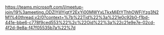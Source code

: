
https://teams.microsoft.com/l/meetup-join/19%3ameeting_ODZlYjllYjgtY2ExYi00MWYxLTkxMjEtYThhOWFiYzg3N2M1%40thread.v2/0?context=%7b%22Tid%22%3a%221e0c92b0-f1bd-441e-bbe6-c778f9ced553%22%2c%22Oid%22%3a%22c21e9e7e-02cd-4f2d-9e8a-f47f05535b7a%22%7d
